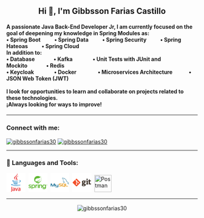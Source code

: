 <div id="header" align="center">
    <h2 align="center">Hi 👋, I'm Gibbsson Farias Castillo</h2>
    <h4 align="left">
    A passionate Java Back-End Developer Jr, I am currently focused on the goal of deepening my knowledge in Spring Modules as:<br>
     • Spring Boot&nbsp;&nbsp;&nbsp;&nbsp;&nbsp;&nbsp;&nbsp;&nbsp;&nbsp;&nbsp;&nbsp;• Spring Data&nbsp;&nbsp;&nbsp;&nbsp;&nbsp;&nbsp;&nbsp;&nbsp;&nbsp;&nbsp;&nbsp;• Spring           Security&nbsp;&nbsp;&nbsp;&nbsp;&nbsp;&nbsp;&nbsp;&nbsp;&nbsp;&nbsp;&nbsp;• Spring Hateoas&nbsp;&nbsp;&nbsp;&nbsp;&nbsp;&nbsp;&nbsp;&nbsp;&nbsp;&nbsp;&nbsp;• Spring Cloud<br>
    In addition to:<br>
     • Database&nbsp;&nbsp;&nbsp;&nbsp;&nbsp;&nbsp;&nbsp;&nbsp;&nbsp;&nbsp;&nbsp;&nbsp;&nbsp;&nbsp;&nbsp;• Kafka&nbsp;&nbsp;&nbsp;&nbsp;&nbsp;&nbsp;&nbsp;&nbsp;&nbsp;&nbsp;&nbsp;&nbsp;&nbsp;&nbsp;&nbsp;&nbsp;• Unit Tests with JUnit and Mockito&nbsp;&nbsp;&nbsp;&nbsp;&nbsp;&nbsp;&nbsp;&nbsp;&nbsp;&nbsp;&nbsp;&nbsp;&nbsp;&nbsp;&nbsp;• Redis<br>
     • Keycloak&nbsp;&nbsp;&nbsp;&nbsp;&nbsp;&nbsp;&nbsp;&nbsp;&nbsp;&nbsp;&nbsp;&nbsp;&nbsp;&nbsp;&nbsp;&nbsp;• Docker &nbsp;&nbsp;&nbsp;&nbsp;&nbsp;&nbsp;&nbsp;&nbsp;&nbsp;&nbsp;&nbsp;&nbsp;&nbsp;&nbsp;&nbsp;&nbsp;• Microservices Architecture&nbsp;&nbsp;&nbsp;&nbsp;&nbsp;&nbsp;&nbsp;&nbsp;&nbsp;&nbsp;&nbsp;&nbsp;&nbsp;• JSON Web Token (JWT)<br><br>
    I look for opportunities to learn and collaborate on projects related to these technologies.<br>
    ¡Always looking for ways to improve! 
    </h4>
</div>

---
<h3 align="left">Connect with me:</h3>
<p align="left">
<a href="https://www.linkedin.com/in/gibbsson-jahncloy-augusto-farias-castillo/" target="blank"><img align="center" src="https://raw.githubusercontent.com/rahuldkjain/github-profile-readme-generator/master/src/images/icons/Social/linked-in-alt.svg" alt="gibbssonfarias30" height="30" width="40" /></a>
<a href="https://www.instagram.com/gibbssonfarias30/" target="blank"><img align="center" src="https://raw.githubusercontent.com/rahuldkjain/github-profile-readme-generator/master/src/images/icons/Social/instagram.svg" alt="gibbssonfarias30" height="30" width="40" /></a>
</p>

---
<div align="left">
    <h3>🔨 Languages and Tools:</h3>
    <div>
        <img src="https://github.com/devicons/devicon/blob/master/icons/java/java-original-wordmark.svg" title="Java" **alt="Java" width="50" height="50"/>&nbsp;
        <img src="https://github.com/devicons/devicon/blob/master/icons/spring/spring-original-wordmark.svg" title="Spring" **alt="Spring" width="50" height="50"/>&nbsp;
        <img src="https://github.com/devicons/devicon/blob/master/icons/mysql/mysql-original-wordmark.svg" title="MySQL"  alt="MySQL" width="50" height="50"/>&nbsp;
        <img src="https://github.com/devicons/devicon/blob/master/icons/git/git-original-wordmark.svg" title="Git" **alt="Git" width="50" height="50"/>&nbsp;
        <img src="https://www.vectorlogo.zone/logos/getpostman/getpostman-icon.svg" title="Postman" **alt="Postman" width="45" height="45"/>&nbsp;
      </div>
</div>

---
<center><p><img align="center" src="https://github-readme-stats.vercel.app/api/top-langs?username=gibbssonfarias30&show_icons=true&locale=en&layout=compact" alt="gibbssonfarias30" /></p></center>


